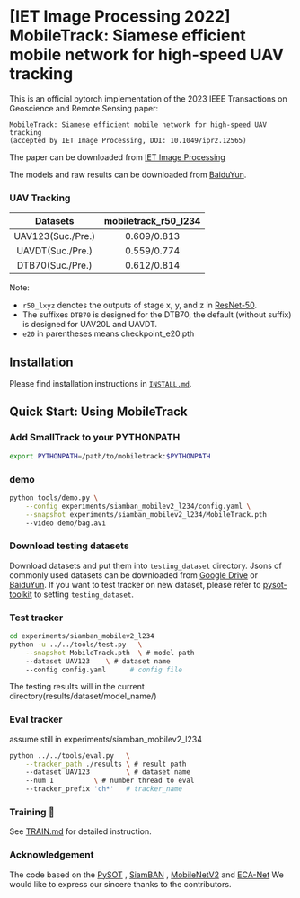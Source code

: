 # [IET Image Processing 2022] MobileTrack: Siamese efficient mobile network for high-speed UAV tracking

This is an official pytorch implementation of the 2023 IEEE Transactions on Geoscience and Remote Sensing paper: 
```
MobileTrack: Siamese efficient mobile network for high-speed UAV tracking
(accepted by IET Image Processing, DOI: 10.1049/ipr2.12565)
```


The paper can be downloaded from [IET Image Processing](https://doi.org/10.1049/ipr2.12565)

The models and raw results can be downloaded from [BaiduYun](https://pan.baidu.com/s/1uqntbr0c82GomhWJA2sB5Q?pwd=1234). 

### UAV Tracking

| Datasets | mobiletrack_r50_l234|
| :--------------------: | :----------------: |
| UAV123(Suc./Pre.) | 0.609/0.813|
| UAVDT(Suc./Pre.) | 0.559/0.774|
| DTB70(Suc./Pre.) | 0.612/0.814 |

Note:

-  `r50_lxyz` denotes the outputs of stage x, y, and z in [ResNet-50](https://arxiv.org/abs/1512.03385).
- The suffixes `DTB70` is designed for the DTB70, the default (without suffix) is designed for UAV20L and UAVDT.
- `e20` in parentheses means checkpoint_e20.pth

## Installation

Please find installation instructions in [`INSTALL.md`](INSTALL.md).

## Quick Start: Using MobileTrack

### Add SmallTrack to your PYTHONPATH

```bash
export PYTHONPATH=/path/to/mobiletrack:$PYTHONPATH
```


### demo

```bash
python tools/demo.py \
    --config experiments/siamban_mobilev2_l234/config.yaml \
    --snapshot experiments/siamban_mobilev2_l234/MobileTrack.pth
    --video demo/bag.avi
```

### Download testing datasets

Download datasets and put them into `testing_dataset` directory. Jsons of commonly used datasets can be downloaded from [Google Drive](https://drive.google.com/drive/folders/10cfXjwQQBQeu48XMf2xc_W1LucpistPI) or [BaiduYun](https://pan.baidu.com/s/1js0Qhykqqur7_lNRtle1tA#list/path=%2F). If you want to test tracker on new dataset, please refer to [pysot-toolkit](https://github.com/StrangerZhang/pysot-toolkit) to setting `testing_dataset`. 

### Test tracker

```bash
cd experiments/siamban_mobilev2_l234
python -u ../../tools/test.py 	\
	--snapshot MobileTrack.pth 	\ # model path
	--dataset UAV123 	\ # dataset name
	--config config.yaml	  # config file
```

The testing results will in the current directory(results/dataset/model_name/)

### Eval tracker

assume still in experiments/siamban_mobilev2_l234

``` bash
python ../../tools/eval.py 	 \
	--tracker_path ./results \ # result path
	--dataset UAV123         \ # dataset name
	--num 1 		 \ # number thread to eval
	--tracker_prefix 'ch*'   # tracker_name
```

###  Training :wrench:

See [TRAIN.md](TRAIN.md) for detailed instruction.


### Acknowledgement
The code based on the [PySOT](https://github.com/STVIR/pysot) , [SiamBAN](https://github.com/hqucv/siamban) ,
[MobileNetV2](https://ieeexplore.ieee.org/abstract/document/8578572) and [ECA-Net](https://ieeexplore.ieee.org/document/9156697)
We would like to express our sincere thanks to the contributors.
